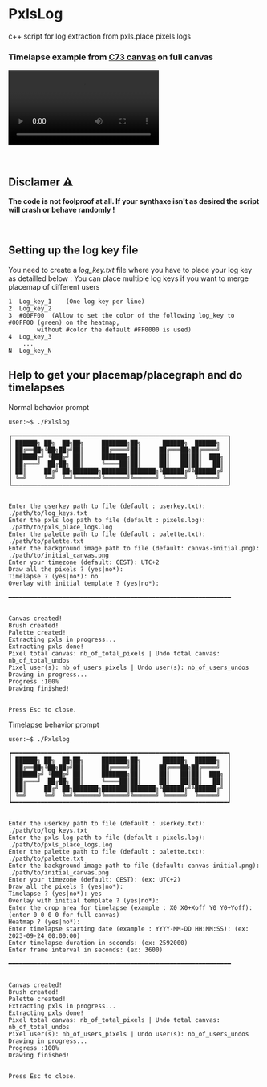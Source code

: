 # PxlsLog
c++ script for log extraction from pxls.place pixels logs

### Timelapse example from [C73 canvas](https://archives.pxls.space/canvas-73) on full canvas

![osuExample](tests/timelapse_example.mp4)

</br>

## Disclamer :warning:
**The code is not foolproof at all. If your synthaxe isn't as desired the script will crash or behave randomly !**

</br>

## Setting up the log key file

You need to create a *log_key.txt* file where you have to place your log key as detailled below :
You can place multiple log keys if you want to merge placemap of different users

```
1  Log_key_1	(One log key per line)
2  Log_key_2
3  #00FF00	(Allow to set the color of the following log_key to #00FF00 (green) on the heatmap,
		without #color the default #FF0000 is used)
4  Log_key_3
    ...
N  Log_key_N
```

## Help to get your placemap/placegraph and do timelapses

Normal behavior prompt
```
user:~$ ./Pxlslog

┏━━━━━━━━━━━━━━━━━━━━━━━━━━━━━━━━━━━━━━━━━━━━━━━━━━━━━━━━━━━━┓
┃ ██████╗ ██╗  ██╗██╗     ███████╗██╗      ██████╗  ██████╗  ┃
┃ ██╔══██╗╚██╗██╔╝██║     ██╔════╝██║     ██╔═══██╗██╔════╝  ┃
┃ ██████╔╝ ╚███╔╝ ██║     ███████╗██║     ██║   ██║██║  ███╗ ┃
┃ ██╔═══╝  ██╔██╗ ██║     ╚════██║██║     ██║   ██║██║   ██║ ┃
┃ ██║     ██╔╝ ██╗███████╗███████║███████╗╚██████╔╝╚██████╔╝ ┃
┃ ╚═╝     ╚═╝  ╚═╝╚══════╝╚══════╝╚══════╝ ╚═════╝  ╚═════╝  ┃
┗━━━━━━━━━━━━━━━━━━━━━━━━━━━━━━━━━━━━━━━━━━━━━━━━━━━━━━━━━━━━┛


Enter the userkey path to file (default : userkey.txt): ./path/to/log_keys.txt
Enter the pxls log path to file (default : pixels.log): ./path/to/pxls_place_logs.log
Enter the palette path to file (default : palette.txt): ./path/to/palette.txt
Enter the background image path to file (default: canvas-initial.png): ./path/to/initial_canvas.png
Enter your timezone (default: CEST): UTC+2
Draw all the pixels ? (yes|no*): 
Timelapse ? (yes|no*): no
Overlay with initial template ? (yes|no*): 

━━━━━━━━━━━━━━━━━━━━━━━━━━━━━━━━━━━━━━━━━━━━━━━━━━━━━━━━━━━━━━


Canvas created!
Brush created!
Palette created!
Extracting pxls in progress...
Extracting pxls done!
Pixel total canvas: nb_of_total_pixels | Undo total canvas: nb_of_total_undos
Pixel user(s): nb_of_users_pixels | Undo user(s): nb_of_users_undos
Drawing in progress...
Progress :100%
Drawing finished!


Press Esc to close.
```

Timelapse behavior prompt
```
user:~$ ./Pxlslog

┏━━━━━━━━━━━━━━━━━━━━━━━━━━━━━━━━━━━━━━━━━━━━━━━━━━━━━━━━━━━━┓
┃ ██████╗ ██╗  ██╗██╗     ███████╗██╗      ██████╗  ██████╗  ┃
┃ ██╔══██╗╚██╗██╔╝██║     ██╔════╝██║     ██╔═══██╗██╔════╝  ┃
┃ ██████╔╝ ╚███╔╝ ██║     ███████╗██║     ██║   ██║██║  ███╗ ┃
┃ ██╔═══╝  ██╔██╗ ██║     ╚════██║██║     ██║   ██║██║   ██║ ┃
┃ ██║     ██╔╝ ██╗███████╗███████║███████╗╚██████╔╝╚██████╔╝ ┃
┃ ╚═╝     ╚═╝  ╚═╝╚══════╝╚══════╝╚══════╝ ╚═════╝  ╚═════╝  ┃
┗━━━━━━━━━━━━━━━━━━━━━━━━━━━━━━━━━━━━━━━━━━━━━━━━━━━━━━━━━━━━┛


Enter the userkey path to file (default : userkey.txt): ./path/to/log_keys.txt
Enter the pxls log path to file (default : pixels.log): ./path/to/pxls_place_logs.log
Enter the palette path to file (default : palette.txt): ./path/to/palette.txt
Enter the background image path to file (default: canvas-initial.png): ./path/to/initial_canvas.png
Enter your timezone (default: CEST): (ex: UTC+2)
Draw all the pixels ? (yes|no*): 
Timelapse ? (yes|no*): yes
Overlay with initial template ? (yes|no*): 
Enter the crop area for timelapse (example : X0 X0+Xoff Y0 Y0+Yoff): (enter 0 0 0 0 for full canvas)
Heatmap ? (yes|no*): 
Enter timelapse starting date (example : YYYY-MM-DD HH:MM:SS): (ex: 2023-09-24 00:00:00)
Enter timelapse duration in seconds: (ex: 2592000)
Enter frame interval in seconds: (ex: 3600)

━━━━━━━━━━━━━━━━━━━━━━━━━━━━━━━━━━━━━━━━━━━━━━━━━━━━━━━━━━━━━━


Canvas created!
Brush created!
Palette created!
Extracting pxls in progress...
Extracting pxls done!
Pixel total canvas: nb_of_total_pixels | Undo total canvas: nb_of_total_undos
Pixel user(s): nb_of_users_pixels | Undo user(s): nb_of_users_undos
Drawing in progress...
Progress :100%
Drawing finished!


Press Esc to close.
```

